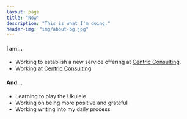 ```yaml
---
layout: page
title: "Now"
description: "This is what I'm doing."
header-img: "img/about-bg.jpg"
---
```


#### I am...

* Working to establish a new service offering at [Centric Consulting](http://centricconsulting.com).
* Working at [Centric Consulting](http://www.centricconsulting.com)

#### And...

* Learning to play the Ukulele
* Working on being more positive and grateful
* Working writing into my daily process
